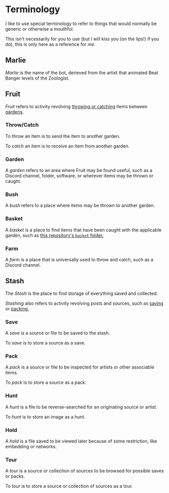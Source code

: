 # Terminology

I like to use special terminology to refer to things that would normally be
generic or otherwise a mouthful.

This isn't necessarily for you to use (but I will kiss you (on the lips!) if you
do), this is only here as a reference for *me.*

## Marlie

*Marlie* is the name of the bot, derieved from the artist that animated Beat
Banger levels of the Zoologist.

## Fruit

*Fruit* refers to activity revolving [throwing or catching](#throwcatch) items
between [gardens](#garden).

### Throw/Catch

To *throw* an item is to send the item to another garden.

To *catch* an item is to receive an item from another garden.

### Garden

A *garden* refers to an area where Fruit may be found useful, such as a Discord
channel, folder, software, or wherever items may be thrown or caught.

### Bush

A *bush* refers to a place where items may be thrown to another garden.

### Basket

A *basket* is a place to find items that have been caught with the applicable
garden, such as [this repository's `basket` folder.](../basket/)

### Farm

A *farm* is a place that is universally used to throw and catch, such as a
Discord channel.

## Stash

The *Stash* is the place to find storage of everything saved and collected.

*Stashing* also refers to activity revolving posts and sources, such as
[saving](#save) or [packing.](#pack)

### Save

A *save* is a source or file to be saved to the stash.

To *save* is to store a source as a save.

### Pack

A *pack* is a source or file to be inspected for artists or other associable
items.

To *pack* is to store a source as a pack.

### Hunt

A *hunt* is a file to be reverse-searched for an originating source or artist.

To *hunt* is to store an image as a hunt.

### Hold

A *hold* is a file saved to be viewed later because of some restriction, like
embedding or networks.

### Tour

A *tour* is a source or collection of sources to be browsed for possible saves
or packs.

To *tour* is to store a source or collection of sources as a tour.